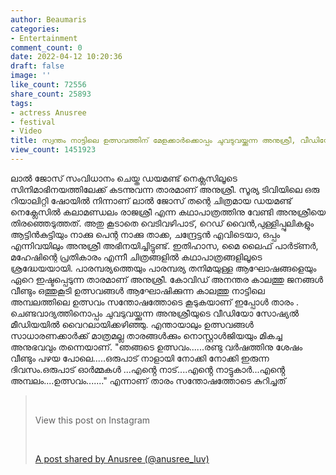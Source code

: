 ```yaml
---
author: Beaumaris
categories:
- Entertainment
comment_count: 0
date: 2022-04-12 10:20:36
draft: false
image: ''
like_count: 72556
share_count: 25893
tags:
- actress Anusree
- festival
- Video
title: സ്വന്തം നാട്ടിലെ ഉത്സവത്തിന് മേളക്കാർക്കൊപ്പം ചുവടുവയ്ക്കുന്ന അനുശ്രീ, വീഡിയോ
view_count: 1451923
---
```


ലാൽ ജോസ് സംവിധാനം ചെയ്ത ഡയമണ്ട് നെക്ലസിലൂടെ സിനിമാഭിനയത്തിലേക്ക് കടന്നുവന്ന താരമാണ് അനുശ്രീ. സൂര്യ ടിവിയിലെ ഒരു റിയാലിറ്റി ഷോയിൽ നിന്നാണ് ലാൽ ജോസ് തന്റെ ചിത്രമായ ഡയമണ്ട് നെക്ലേസിൽ കലാമണ്ഡലം രാജശ്രീ എന്ന കഥാപാത്രത്തിനു വേണ്ടി അനുശ്രീയെ തിരഞ്ഞെടുത്തത്. അതു കൂടാതെ വെടിവഴിപാട്, റെഡ് വൈൻ,പുള്ളിപ്പുലികളും ആട്ടിൻകുട്ടിയും നാക്കു പെന്റ നാക്കു താക്ക, ചന്ദ്രേട്ടൻ എവിടെയാ, ഒപ്പം എന്നിവയിലും അനുശ്രീ അഭിനയിച്ചിട്ടുണ്ട്. ഇതിഹാസ, മൈ ലൈഫ് പാർട്ണർ, മഹേഷിന്റെ പ്രതികാരം എന്നീ ചിത്രങ്ങളിൽ കഥാപാത്രങ്ങളിലൂടെ ശ്രദ്ധേയയായി. പാരമ്പര്യത്തെയും പാരമ്പര്യ തനിമയുള്ള ആഘോഷങ്ങളെയും ഏറെ ഇഷ്ടപ്പെടുന്ന താരമാണ് അനുശ്രീ. കോവിഡ് അനന്തര കാലത്തു ജനങ്ങൾ വീണ്ടും ഒത്തുകൂടി ഉത്സവങ്ങൾ ആഘോഷിക്കുന്ന കാലത്തു നാട്ടിലെ അമ്പലത്തിലെ ഉത്സവം സന്തോഷത്തോടെ കൂടുകയാണ് ഇപ്പോൾ താരം . ചെണ്ടവാദ്യത്തിനൊപ്പം ചുവടുവയ്ക്കുന്ന അനുശ്രീയുടെ വീഡിയോ സോഷ്യൽ മീഡിയയിൽ വൈറലായിക്കഴിഞ്ഞു. എന്തായാലും ഉത്സവങ്ങൾ സാധാരണക്കാർക്ക് മാത്രമല്ല താരങ്ങൾക്കും നൊസ്റ്റാൾജിയയും മികച്ച അനുഭവവും തന്നെയാണ്. "ഞങ്ങടെ ഉത്സവം......രണ്ടു വർഷത്തിനു ശേഷം വീണ്ടും പഴയ പോലെ.....ഒരുപാട് നാളായി നോക്കി നോക്കി ഇരുന്ന ദിവസം.ഒരുപാട് ഓർമ്മകൾ ...എൻ്റെ നാട്....എൻ്റെ നാട്ടുകാർ...എൻ്റെ അമ്പലം....ഉത്സവം......." എന്നാണ് താരം സന്തോഷത്തോടെ കുറിച്ചത് 

> &nbsp; 
> 
> View this post on Instagram
> 
> &nbsp; 
> 
> [A post shared by Anusree (@anusree_luv)](https://www.instagram.com/p/CcM-IpXr695/?utm_source=ig_embed&utm_campaign=loading)